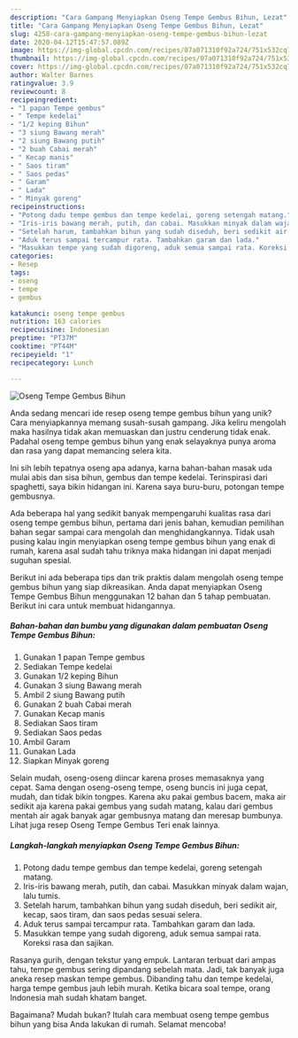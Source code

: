 ```yaml
---
description: "Cara Gampang Menyiapkan Oseng Tempe Gembus Bihun, Lezat"
title: "Cara Gampang Menyiapkan Oseng Tempe Gembus Bihun, Lezat"
slug: 4258-cara-gampang-menyiapkan-oseng-tempe-gembus-bihun-lezat
date: 2020-04-12T15:47:57.089Z
image: https://img-global.cpcdn.com/recipes/07a071310f92a724/751x532cq70/oseng-tempe-gembus-bihun-foto-resep-utama.jpg
thumbnail: https://img-global.cpcdn.com/recipes/07a071310f92a724/751x532cq70/oseng-tempe-gembus-bihun-foto-resep-utama.jpg
cover: https://img-global.cpcdn.com/recipes/07a071310f92a724/751x532cq70/oseng-tempe-gembus-bihun-foto-resep-utama.jpg
author: Walter Barnes
ratingvalue: 3.9
reviewcount: 8
recipeingredient:
- "1 papan Tempe gembus"
- " Tempe kedelai"
- "1/2 keping Bihun"
- "3 siung Bawang merah"
- "2 siung Bawang putih"
- "2 buah Cabai merah"
- " Kecap manis"
- " Saos tiram"
- " Saos pedas"
- " Garam"
- " Lada"
- " Minyak goreng"
recipeinstructions:
- "Potong dadu tempe gembus dan tempe kedelai, goreng setengah matang."
- "Iris-iris bawang merah, putih, dan cabai. Masukkan minyak dalam wajan, lalu tumis."
- "Setelah harum, tambahkan bihun yang sudah diseduh, beri sedikit air, kecap, saos tiram, dan saos pedas sesuai selera."
- "Aduk terus sampai tercampur rata. Tambahkan garam dan lada."
- "Masukkan tempe yang sudah digoreng, aduk semua sampai rata. Koreksi rasa dan sajikan."
categories:
- Resep
tags:
- oseng
- tempe
- gembus

katakunci: oseng tempe gembus 
nutrition: 163 calories
recipecuisine: Indonesian
preptime: "PT37M"
cooktime: "PT44M"
recipeyield: "1"
recipecategory: Lunch

---
```



![Oseng Tempe Gembus Bihun](https://img-global.cpcdn.com/recipes/07a071310f92a724/751x532cq70/oseng-tempe-gembus-bihun-foto-resep-utama.jpg)

Anda sedang mencari ide resep oseng tempe gembus bihun yang unik? Cara menyiapkannya memang susah-susah gampang. Jika keliru mengolah maka hasilnya tidak akan memuaskan dan justru cenderung tidak enak. Padahal oseng tempe gembus bihun yang enak selayaknya punya aroma dan rasa yang dapat memancing selera kita.

Ini sih lebih tepatnya oseng apa adanya, karna bahan-bahan masak uda mulai abis dan sisa bihun, gembus dan tempe kedelai. Terinspirasi dari spaghetti, saya bikin hidangan ini. Karena saya buru-buru, potongan tempe gembusnya.

Ada beberapa hal yang sedikit banyak mempengaruhi kualitas rasa dari oseng tempe gembus bihun, pertama dari jenis bahan, kemudian pemilihan bahan segar sampai cara mengolah dan menghidangkannya. Tidak usah pusing kalau ingin menyiapkan oseng tempe gembus bihun yang enak di rumah, karena asal sudah tahu triknya maka hidangan ini dapat menjadi suguhan spesial.


Berikut ini ada beberapa tips dan trik praktis dalam mengolah oseng tempe gembus bihun yang siap dikreasikan. Anda dapat menyiapkan Oseng Tempe Gembus Bihun menggunakan 12 bahan dan 5 tahap pembuatan. Berikut ini cara untuk membuat hidangannya.

<!--inarticleads1-->

##### Bahan-bahan dan bumbu yang digunakan dalam pembuatan Oseng Tempe Gembus Bihun:

1. Gunakan 1 papan Tempe gembus
1. Sediakan  Tempe kedelai
1. Gunakan 1/2 keping Bihun
1. Gunakan 3 siung Bawang merah
1. Ambil 2 siung Bawang putih
1. Gunakan 2 buah Cabai merah
1. Gunakan  Kecap manis
1. Sediakan  Saos tiram
1. Sediakan  Saos pedas
1. Ambil  Garam
1. Gunakan  Lada
1. Siapkan  Minyak goreng


Selain mudah, oseng-oseng diincar karena proses memasaknya yang cepat. Sama dengan oseng-oseng tempe, oseng buncis ini juga cepat, mudah, dan tidak bikin tongpes. Karena aku pakai gembus bacem, maka air sedikit aja karena pakai gembus yang sudah matang, kalau dari gembus mentah air agak banyak agar gembusnya matang dan meresap bumbunya. Lihat juga resep Oseng Tempe Gembus Teri enak lainnya. 

<!--inarticleads2-->

##### Langkah-langkah menyiapkan Oseng Tempe Gembus Bihun:

1. Potong dadu tempe gembus dan tempe kedelai, goreng setengah matang.
1. Iris-iris bawang merah, putih, dan cabai. Masukkan minyak dalam wajan, lalu tumis.
1. Setelah harum, tambahkan bihun yang sudah diseduh, beri sedikit air, kecap, saos tiram, dan saos pedas sesuai selera.
1. Aduk terus sampai tercampur rata. Tambahkan garam dan lada.
1. Masukkan tempe yang sudah digoreng, aduk semua sampai rata. Koreksi rasa dan sajikan.


Rasanya gurih, dengan tekstur yang empuk. Lantaran terbuat dari ampas tahu, tempe gembus sering dipandang sebelah mata. Jadi, tak banyak juga aneka resep maskan tempe gembus. Dibanding tahu dan tempe kedelai, harga tempe gembus jauh lebih murah. Ketika bicara soal tempe, orang Indonesia mah sudah khatam banget. 

Bagaimana? Mudah bukan? Itulah cara membuat oseng tempe gembus bihun yang bisa Anda lakukan di rumah. Selamat mencoba!
